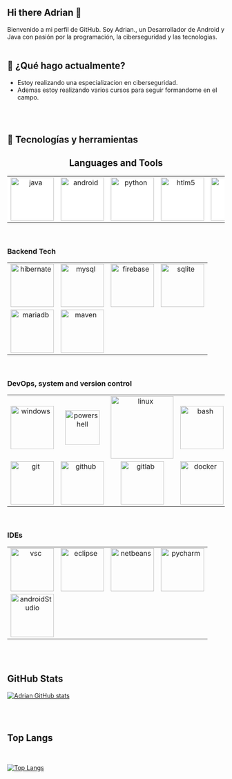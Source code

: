 ## Hi there Adrian 👋
Bienvenido a mi perfil de GitHub. Soy Adrian., un Desarrollador de Android y Java con pasión por la programación, la ciberseguridad y las tecnologias.
<br>
<br>
## 🚀 ¿Qué hago actualmente?
* Estoy realizando una especializacion en ciberseguridad.
* Ademas estoy realizando varios cursos para seguir formandome en el campo.
<br>
<br>

## 🔧 Tecnologías y herramientas

<h2 align="center">Languages and Tools</h2>
<table border="0" style="background-color: white;">
  <tr>
    <td align="center"><img src="https://www.vectorlogo.zone/logos/java/java-ar21.svg" alt="java" width="100"></td>
    <td align="center"><img src="https://www.vectorlogo.zone/logos/android/android-ar21.svg" alt="android" width="100"></td>
    <td align="center"><img src="https://www.vectorlogo.zone/logos/python/python-horizontal.svg" alt="python" width="100"></td>
    <td align="center"><img src="https://www.vectorlogo.zone/logos/w3_html5/w3_html5-ar21.svg" alt="htlm5" width="100"></td>
    <td align="center"><img src="https://upload.wikimedia.org/wikipedia/commons/1/18/C_Programming_Language.svg" alt="c" width="100"></td>
  </tr>
</table>
<br>
<h3 align="left">Backend Tech</h3>
<table border="0">
  <tr>
    <td align="center"><img src="https://www.vectorlogo.zone/logos/hibernate/hibernate-ar21.svg" alt="hibernate" width="100"></td>
    <td align="center"><img src="https://www.vectorlogo.zone/logos/mysql/mysql-horizontal.svg" alt="mysql" width="100"></td>
    <td align="center"><img src="https://www.vectorlogo.zone/logos/firebase/firebase-ar21.svg" alt="firebase" width="100"></td>
    <td align="center"><img src="https://www.vectorlogo.zone/logos/sqlite/sqlite-ar21.svg" alt="sqlite" width="100"></td>
  </tr>
  <tr>
    <td align="center"><img src="https://www.vectorlogo.zone/logos/mariadb/mariadb-ar21.svg" alt="mariadb" width="100"></td>
    <td align="center"><img src="https://www.vectorlogo.zone/logos/apache_maven/apache_maven-ar21.svg" alt="maven" width="100"></td>
  </tr>
  </tr>
</table>

<br>

<h3 align="left">DevOps, system and version control</h3>
<table border="0">
  <tr>
    <td align="center"><img src="https://api.octoperf.com/doc/monitoring/create-connection/microsoft-windows/img/windows-logo.png" alt="windows" width="100"></td>
    <td align="center"><img src="https://upload.vectorlogo.zone/logos/microsoft_powershell/images/1ba9f345-6513-4bef-a85e-4636d21b98b7.svg" alt="powershell" width="80"></td>
    <td align="center"><img src="https://www.vectorlogo.zone/logos/linux/linux-ar21.svg" alt="linux" width="145"></td>
    <td align="center"><img src="https://www.vectorlogo.zone/logos/gnu_bash/gnu_bash-official.svg" alt="bash" width="100"></td>
  </tr>
  <tr>
    <td align="center"><img src="https://www.vectorlogo.zone/logos/git-scm/git-scm-ar21.svg" alt="git" width="100"></td>
    <td align="center"><img src="https://www.vectorlogo.zone/logos/github/github-ar21.svg" alt="github" width="100"></td>
    <td align="center"><img src="https://www.vectorlogo.zone/logos/gitlab/gitlab-ar21.svg" alt="gitlab" width="100"></td>
    <td align="center"><img src="https://www.vectorlogo.zone/logos/docker/docker-ar21.svg" alt="docker" width="100"></td>
  </tr>
</table>

<br>

<h3 align="left">IDEs</h3>
<table border="0">
  <tr>
    <td align="center"><img src="https://www.vectorlogo.zone/logos/visualstudio_code/visualstudio_code-ar21.svg" alt="vsc" width="100"></td>
    <td align="center"><img src="https://www.vectorlogo.zone/logos/eclipse/eclipse-ar21.svg" alt="eclipse" width="100"></td>
    <td align="center"><img src="https://www.andreszsogon.com/wp-content/uploads/logo_apache_netbeans_cordova-300x94.png" alt="netbeans" width="100"></td>
    <td align="center"><img src="https://upload.wikimedia.org/wikipedia/commons/1/1d/PyCharm_Icon.svg" alt="pycharm" width="100"></td>    
  </tr>
  <tr>
    <td align="center"><img src="https://commons.wikimedia.org/wiki/Category:Android_Studio#/media/File:Android_Studio_icon_(2023).svg" alt="androidStudio" width="100"></td>
  </tr>
</table>


<br>
<br>

## GitHub Stats      
[![Adrian GitHub stats](https://github-readme-stats.vercel.app/api?username=martins25&theme=one_dark_pro)](https://github.com/martins25/github-readme-stats) 

<br>
<br>

## Top Langs
<br>

[![Top Langs](https://github-readme-stats.vercel.app/api/top-langs/?username=martins25&layout=compact&theme=one_dark_pro)](https://github.com/martins25/github-readme-stats)


<!--
**martins25/martins25** is a ✨ _special_ ✨ repository because its `README.md` (this file) appears on your GitHub profile.

Here are some ideas to get you started:

- 🔭 I’m currently working on ...
- 🌱 I’m currently learning ...
- 👯 I’m looking to collaborate on ...
- 🤔 I’m looking for help with ...
- 💬 Ask me about ...
- 📫 How to reach me: ...
- 😄 Pronouns: ...
- ⚡ Fun fact: ...
-->
